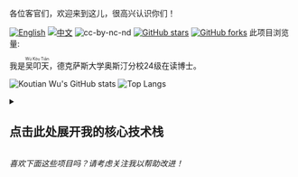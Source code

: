 <!-- # 吴叩天的技能矩阵 -->
各位客官们，欢迎来到这儿，很高兴认识你们！

[![English](https://img.shields.io/badge/lang-English-blue.svg)](README.md) [![中文](https://img.shields.io/badge/lang-中文-brown.svg)](README.CN.md) ![cc-by-nc-nd](https://img.shields.io/badge/License-CC%20BY--NC--ND%204.0-lightgrey.svg) [![GitHub stars](https://img.shields.io/github/stars/ktwu01/ktwu01)](https://github.com/ktwu01/ktwu01) [![GitHub forks](https://img.shields.io/github/forks/ktwu01/ktwu01)](https://github.com/ktwu01/ktwu01/fork) 此项目浏览量:  <img src="https://profile-counter.glitch.me/ktwu01/count.svg?" width="130" height="15">


我是<ruby>吴叩天<rp>(</rp><rt>Wú Kòu Tiān</rt><rp>)</ruby>，德克萨斯大学奥斯汀分校24级在读博士。


<!-- use https://gh-stats-gen.vercel.app/ to create one dashboard -->
![Koutian Wu's GitHub stats](https://github-readme-stats.vercel.app/api?username=ktwu01\&rank_icon=github) ![Top Langs](https://github-readme-stats.vercel.app/api/top-langs/?username=ktwu01&layout=compact&hide_progress=true&langs_count=10)
<!-- Top Langs: langs_count no more than 14, or langs_count displayed can be less than 10) -->

<!-- 
I am …

- 🎓 Proud Longhorn from **UT Austin** '23 🤘
- 👨‍💻 Former Front-end Engineer Intern **@ [SHEIN](https://github.com/sheinsight)**
- 👨‍💻 Former Front-end Developer **@ [Hokdo](https://github.com/hokdo)**

-->

<details>
<summary>

## 点击此处展开我的核心技术栈
</summary>

| 技术领域 | 作品集 | 熟练程度 |
|---------|--------|---|
| **[Python](./python/)** | 科学计算与数据分析 | 熟练 |
| **[MATLAB](./matlab/)** | 信号处理与气象学 | 熟练 |
| **[Fortran](./fortran/)** | Fortran | 中级 |
| **[Web](./web/)** | HTML/CSS/JS 与可视化 | 熟练 |
| **[Shell](./shell/)** | 系统配置与自动化 | 中级 |
| **[Academic](./academic/)** | 学术资源与指南 | 熟练 |

## 按应用领域

- 🌍 **地球科学建模**: Python + HPC + MATLAB
- 📊 **数据科学**: Python + 可视化
- 🎓 **学术资源**: 申请指南 + 资源整理

## 快速导航

- 🔬 **研究方向**: 陆地表面建模、气象学、时间序列分析
- 💻 **计算平台**: HPC集群 (TACC, NCAR)、并行处理
- 📈 **学术成果**: 同行评议研究的文章与代码

---

我的联系方式（邮件）: <img src=".assets/email.png" alt="email" width="130" height="15">

[![GitHub stars](https://img.shields.io/github/stars/ktwu01/ktwu01)](https://github.com/ktwu01/ktwu01)
[![GitHub forks](https://img.shields.io/github/forks/ktwu01/ktwu01)](https://github.com/ktwu01/ktwu01/fork)

</details>



<i>喜欢下面这些项目吗？请考虑关注我以帮助改进！</i>
